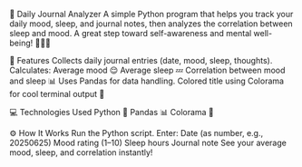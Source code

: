 📝 Daily Journal Analyzer
A simple Python program that helps you track your daily mood, sleep, and journal notes, then analyzes the correlation between sleep and mood. A great step toward self-awareness and mental well-being! 💆‍♀️💖

📌 Features
Collects daily journal entries (date, mood, sleep, thoughts).
Calculates:
Average mood 😌
Average sleep 💤
Correlation between mood and sleep 📊
Uses Pandas for data handling.
Colored title using Colorama for cool terminal output 🎨

💻 Technologies Used
Python 🐍
Pandas 📊
Colorama 🎨

⚙️ How It Works
Run the Python script.
Enter:
Date (as number, e.g., 20250625)
Mood rating (1–10)
Sleep hours
Journal note
See your average mood, sleep, and correlation instantly!


